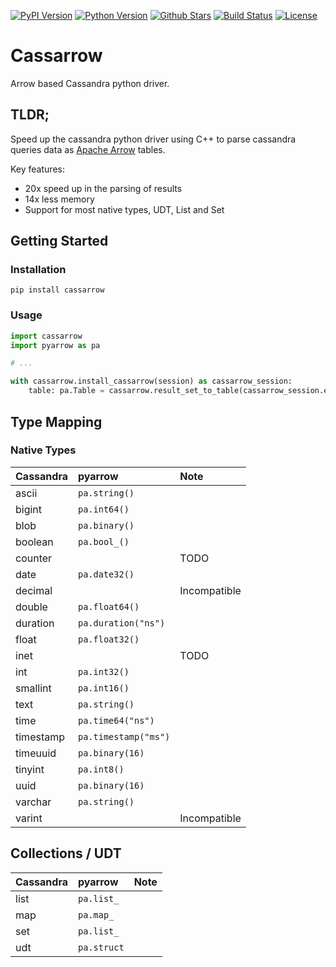 [![PyPI Version][pypi-image]][pypi-url]
[![Python Version][versions-image]][versions-url]
[![Github Stars][stars-image]][stars-url]
[![Build Status][build-image]][build-url]
[![License][license-image]][license-url]


# Cassarrow

Arrow based Cassandra python driver. 

## TLDR;

Speed up the cassandra python driver using C++ to parse cassandra queries data as [Apache Arrow](https://arrow.apache.org/) tables.

Key features:
* 20x speed up in the parsing of results
* 14x less memory
* Support for most native types, UDT, List and Set

## Getting Started

### Installation

```shell
pip install cassarrow
```

### Usage

```python
import cassarrow
import pyarrow as pa

# ...

with cassarrow.install_cassarrow(session) as cassarrow_session:
    table: pa.Table = cassarrow.result_set_to_table(cassarrow_session.execute("SELECT * FROM my_table"))
```

## Type Mapping

### Native Types

| Cassandra   | pyarrow              | Note         |
|:------------|:---------------------|:-------------|
| ascii       | `pa.string()`        |              |
| bigint      | `pa.int64()`         |              |
| blob        | `pa.binary()`        |              |
| boolean     | `pa.bool_()`         |              |
| counter     |                      | TODO         |
| date        | `pa.date32()`        |              |
| decimal     |                      | Incompatible |
| double      | `pa.float64()`       |              |
| duration    | `pa.duration("ns")`  |              |
| float       | `pa.float32()`       |              |
| inet        |                      | TODO         |
| int         | `pa.int32()`         |              |
| smallint    | `pa.int16()`         |              |
| text        | `pa.string()`        |              |
| time        | `pa.time64("ns")`    |              |
| timestamp   | `pa.timestamp("ms")` |              |
| timeuuid    | `pa.binary(16)`      |              |
| tinyint     | `pa.int8()`          |              |
| uuid        | `pa.binary(16)`      |              |
| varchar     | `pa.string()`        |              |
| varint      |                      | Incompatible |

## Collections / UDT

| Cassandra   | pyarrow     | Note   |
|:------------|:------------|:-------|
| list        | `pa.list_`  |        |
| map         | `pa.map_`   |        |
| set         | `pa.list_`  |        |
| udt         | `pa.struct` |        |



[pypi-image]: https://img.shields.io/pypi/v/cassarrow
[pypi-url]: https://pypi.org/project/cassarrow/
[build-image]: https://github.com/0x26res/cassarrow/actions/workflows/build.yaml/badge.svg
[build-url]: https://github.com/0x26res/cassarrow/actions/workflows/build.yaml
[stars-image]: https://img.shields.io/github/stars/0x26res/cassarrow
[stars-url]: https://github.com/0x26res/cassarrow
[versions-image]: https://img.shields.io/pypi/pyversions/cassarrow
[versions-url]: https://pypi.org/project/cassarrow/
[license-image]: http://img.shields.io/:license-Apache%202-blue.svg
[license-url]: https://github.com/0x26res/cassarrow/blob/master/LICENSE.txt

